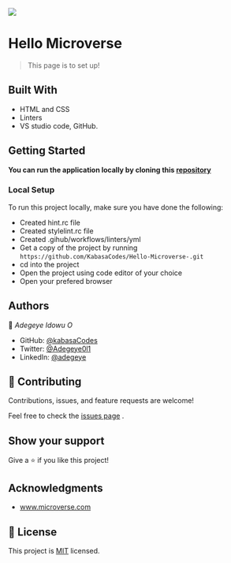 ![](https://img.shields.io/badge/Microverse-blueviolet)

# Hello Microverse

> This page is to set up!
## Built With

- HTML and CSS
- Linters
- VS studio code, GitHub.

## Getting Started

**You can run the application locally by cloning this [repository](https://github.com/KabasaCodes/Hello-Microverse-.git)**

### Local Setup

To run this project locally, make sure you have done the following:

- Created hint.rc file
- Created stylelint.rc file
- Created .gihub/workflows/linters/yml
- Get a copy of the project by running `https://github.com/KabasaCodes/Hello-Microverse-.git`
- cd into the project
- Open the project using code editor of your choice
- Open your prefered browser

## Authors

👤 _Adegeye Idowu O_

- GitHub: [@kabasaCodes](https://github.com/KabasaCodes/Hello-Microverse-)
- Twitter: [@Adegeye0l1](https://twitter.com/AdegeyeIdowuOl1)
- LinkedIn: [@adegeye](https://www.linkedin.com/in/adegeye-idowu-423045225/)

## 🤝 Contributing

Contributions, issues, and feature requests are welcome!

Feel free to check the [issues page]() .

## Show your support

Give a ⭐️ if you like this project!

## Acknowledgments

- www.microverse.com

## 📝 License

This project is [MIT](./LICENSE) licensed.